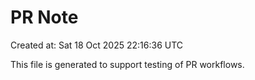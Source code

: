 # PR Note

Created at: Sat 18 Oct 2025 22:16:36 UTC

This file is generated to support testing of PR workflows.
